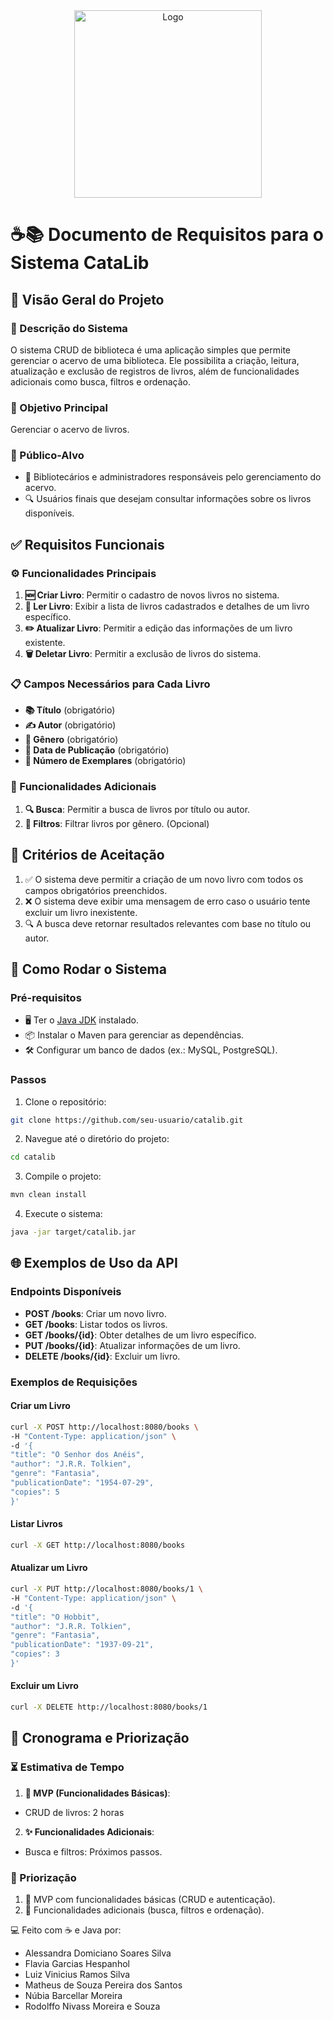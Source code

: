 ﻿<div align="center">
  <img src="src/resources/images/logoCataLibV.png" alt="Logo" width="300">
</div>

# ☕📚 Documento de Requisitos para o Sistema CataLib
## 🌟 Visão Geral do Projeto
### 📝 Descrição do Sistema
O sistema CRUD de biblioteca é uma aplicação simples que permite gerenciar o acervo de uma biblioteca. Ele possibilita a criação, leitura, atualização e exclusão de registros de livros, além de funcionalidades adicionais como busca, filtros e ordenação.
### 🎯 Objetivo Principal
Gerenciar o acervo de livros.
### 👥 Público-Alvo
- 📖 Bibliotecários e administradores responsáveis pelo gerenciamento do acervo.
- 🔍 Usuários finais que desejam consultar informações sobre os livros disponíveis.
## ✅ Requisitos Funcionais
### ⚙️ Funcionalidades Principais
1. **🆕 Criar Livro**: Permitir o cadastro de novos livros no sistema.
2. **📄 Ler Livro**: Exibir a lista de livros cadastrados e detalhes de um livro específico.
3. **✏️ Atualizar Livro**: Permitir a edição das informações de um livro existente.
4. **🗑️ Deletar Livro**: Permitir a exclusão de livros do sistema.
### 📋 Campos Necessários para Cada Livro
- **📚 Título** (obrigatório)
- **✍️ Autor** (obrigatório)
- **📂 Gênero** (obrigatório)
- **📅 Data de Publicação** (obrigatório)
- **🔢 Número de Exemplares** (obrigatório)
### 🔧 Funcionalidades Adicionais
1. **🔍 Busca**: Permitir a busca de livros por título ou autor.
2. **📑 Filtros**: Filtrar livros por gênero. (Opcional)
## 🏁 Critérios de Aceitação
1. ✅ O sistema deve permitir a criação de um novo livro com todos os campos obrigatórios preenchidos.
2. ❌ O sistema deve exibir uma mensagem de erro caso o usuário tente excluir um livro inexistente.
3. 🔍 A busca deve retornar resultados relevantes com base no título ou autor.
## 🚀 Como Rodar o Sistema
### Pré-requisitos
- 🖥️ Ter o [Java JDK](https://www.oracle.com/java/technologies/javase-downloads.html) instalado.
- 📦 Instalar o Maven para gerenciar as dependências.
- 🛠️ Configurar um banco de dados (ex.: MySQL, PostgreSQL).
### Passos
1. Clone o repositório:
```bash
git clone https://github.com/seu-usuario/catalib.git
```
2. Navegue até o diretório do projeto:
```bash
cd catalib
```
3. Compile o projeto:
```bash
mvn clean install
```
4. Execute o sistema:
```bash
java -jar target/catalib.jar
```
## 🌐 Exemplos de Uso da API
### Endpoints Disponíveis
- **POST /books**: Criar um novo livro.
- **GET /books**: Listar todos os livros.
- **GET /books/{id}**: Obter detalhes de um livro específico.
- **PUT /books/{id}**: Atualizar informações de um livro.
- **DELETE /books/{id}**: Excluir um livro.
### Exemplos de Requisições
#### Criar um Livro
```bash
curl -X POST http://localhost:8080/books \
-H "Content-Type: application/json" \
-d '{
"title": "O Senhor dos Anéis",
"author": "J.R.R. Tolkien",
"genre": "Fantasia",
"publicationDate": "1954-07-29",
"copies": 5
}'
```
#### Listar Livros
```bash
curl -X GET http://localhost:8080/books
```
#### Atualizar um Livro
```bash
curl -X PUT http://localhost:8080/books/1 \
-H "Content-Type: application/json" \
-d '{
"title": "O Hobbit",
"author": "J.R.R. Tolkien",
"genre": "Fantasia",
"publicationDate": "1937-09-21",
"copies": 3
}'
```
#### Excluir um Livro
```bash
curl -X DELETE http://localhost:8080/books/1
```
## 📅 Cronograma e Priorização
### ⏳ Estimativa de Tempo
1. **🚀 MVP (Funcionalidades Básicas)**:
- CRUD de livros: 2 horas
2. **✨ Funcionalidades Adicionais**:
- Busca e filtros: Próximos passos.
### 📌 Priorização
1. 🥇 MVP com funcionalidades básicas (CRUD e autenticação).
2. 🥈 Funcionalidades adicionais (busca, filtros e ordenação).
   
💻 Feito com ☕ e Java por:
- Alessandra Domiciano Soares Silva
- Flavia Garcias Hespanhol
- Luiz Vinicius Ramos Silva
- Matheus de Souza Pereira dos Santos
- Núbia Barcellar Moreira
- Rodolffo Nivass Moreira e Souza
